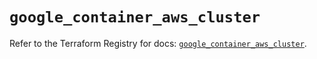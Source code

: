 # `google_container_aws_cluster`

Refer to the Terraform Registry for docs: [`google_container_aws_cluster`](https://registry.terraform.io/providers/hashicorp/google-beta/6.49.2/docs/resources/google_container_aws_cluster).
